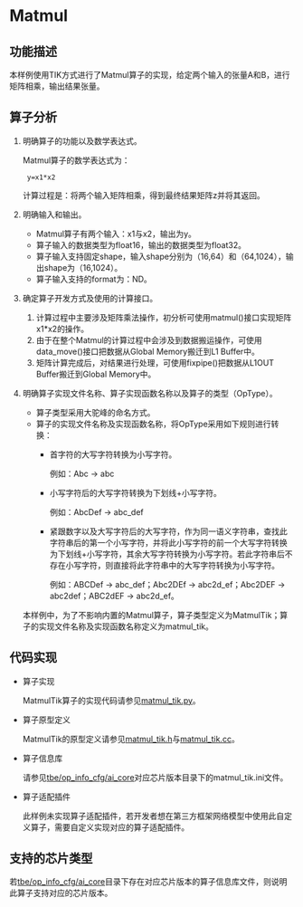 # Matmul<a name="ZH-CN_TOPIC_0302083453"></a>

## 功能描述<a name="section20275955152017"></a>

本样例使用TIK方式进行了Matmul算子的实现，给定两个输入的张量A和B，进行矩阵相乘，输出结果张量。

## 算子分析<a name="section132184332113"></a>

1.  明确算子的功能以及数学表达式。

    Matmul算子的数学表达式为：

    ```
     y=x1*x2
    ```

    计算过程是：将两个输入矩阵相乘，得到最终结果矩阵z并将其返回。

2.  明确输入和输出。
    -   Matmul算子有两个输入：x1与x2，输出为y。
    -   算子输入的数据类型为float16，输出的数据类型为float32。
    -   算子输入支持固定shape，输入shape分别为（16,64）和（64,1024），输出shape为（16,1024）。
    -   算子输入支持的format为：ND。

3.  确定算子开发方式及使用的计算接口。
    1.  计算过程中主要涉及矩阵乘法操作，初分析可使用matmul\(\)接口实现矩阵x1\*x2的操作。
    2.  由于在整个Matmul的计算过程中会涉及到数据搬运操作，可使用data\_move\(\)接口把数据从Global Memory搬迁到L1 Buffer中。
    3.  矩阵计算完成后，对结果进行处理，可使用fixpipe\(\)把数据从L1OUT  Buffer搬迁到Global Memory中。

4.  明确算子实现文件名称、算子实现函数名称以及算子的类型（OpType）。

    -   算子类型采用大驼峰的命名方式。
    -   算子的实现文件名称及实现函数名称，将OpType采用如下规则进行转换：
        -   首字符的大写字符转换为小写字符。

            例如：Abc -\> abc

        -   小写字符后的大写字符转换为下划线+小写字符。

            例如：AbcDef -\> abc\_def

        -   紧跟数字以及大写字符后的大写字符，作为同一语义字符串，查找此字符串后的第一个小写字符，并将此小写字符的前一个大写字符转换为下划线+小写字符，其余大写字符转换为小写字符。若此字符串后不存在小写字符，则直接将此字符串中的大写字符转换为小写字符。

            例如：ABCDef -\> abc\_def；Abc2DEf -\> abc2d\_ef；Abc2DEF -\> abc2def；ABC2dEF -\> abc2d\_ef。



    本样例中，为了不影响内置的Matmul算子，算子类型定义为MatmulTik；算子的实现文件名称及实现函数名称定义为matmul\_tik。


## 代码实现<a name="section657125913571"></a>

-   算子实现

    MatmulTik算子的实现代码请参见[matmul\_tik.py](../tbe/impl/matmul_tik.py)。

-   算子原型定义

    MatmulTik的原型定义请参见[matmul\_tik.h](../op_proto/matmul_tik.h)与[matmul\_tik.cc](../op_proto/matmul_tik.cc)。

-   算子信息库

    请参见[tbe/op\_info\_cfg/ai\_core](../tbe/op_info_cfg/ai_core)对应芯片版本目录下的matmul\_tik.ini文件。

-   算子适配插件

    此样例未实现算子适配插件，若开发者想在第三方框架网络模型中使用此自定义算子，需要自定义实现对应的算子适配插件。


## 支持的芯片类型<a name="section13382182116471"></a>

若[tbe/op\_info\_cfg/ai\_core](../tbe/op_info_cfg/ai_core)目录下存在对应芯片版本的算子信息库文件，则说明此算子支持对应的芯片版本。
